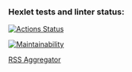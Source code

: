 ### Hexlet tests and linter status:
[![Actions Status](https://github.com/Mediolan/frontend-project-lvl3/workflows/hexlet-check/badge.svg)](https://github.com/Mediolan/frontend-project-lvl3/actions)

[![Maintainability](https://api.codeclimate.com/v1/badges/e98b077246bbebddd9e4/maintainability)](https://codeclimate.com/github/Mediolan/frontend-project-lvl3/maintainability)

[RSS Aggregator](https://frontend-project-lvl3-topaz-chi.vercel.app/)